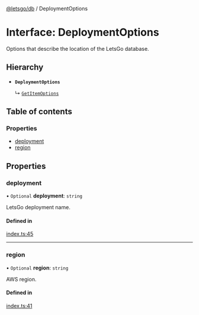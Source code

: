 [@letsgo/db](../README.md) / DeploymentOptions

# Interface: DeploymentOptions

Options that describe the location of the LetsGo database.

## Hierarchy

- **`DeploymentOptions`**

  ↳ [`GetItemOptions`](GetItemOptions.md)

## Table of contents

### Properties

- [deployment](DeploymentOptions.md#deployment)
- [region](DeploymentOptions.md#region)

## Properties

### deployment

• `Optional` **deployment**: `string`

LetsGo deployment name.

#### Defined in

[index.ts:45](https://github.com/47chapters/letsgo/blob/11c7e19/packages/db/src/index.ts#L45)

___

### region

• `Optional` **region**: `string`

AWS region.

#### Defined in

[index.ts:41](https://github.com/47chapters/letsgo/blob/11c7e19/packages/db/src/index.ts#L41)
